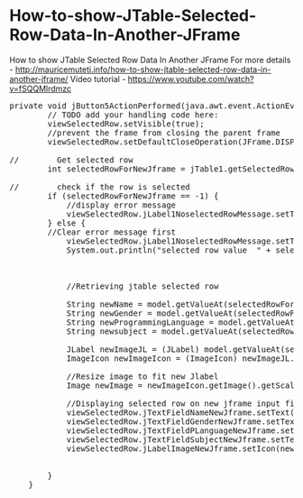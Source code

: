 # How-to-show-JTable-Selected-Row-Data-In-Another-JFrame
How to show JTable Selected Row Data In Another JFrame
For more details - http://mauricemuteti.info/how-to-show-jtable-selected-row-data-in-another-jframe/
Video tutorial - https://www.youtube.com/watch?v=fSQQMlrdmzc

<pre>
private void jButton5ActionPerformed(java.awt.event.ActionEvent evt) {                                         
        // TODO add your handling code here:
        viewSelectedRow.setVisible(true);
        //prevent the frame from closing the parent frame
        viewSelectedRow.setDefaultCloseOperation(JFrame.DISPOSE_ON_CLOSE);
         
//        Get selected row
        int selectedRowForNewJframe = jTable1.getSelectedRow();
         
//        check if the row is selected
        if (selectedRowForNewJframe == -1) {
            //display error message
            viewSelectedRow.jLabel1NoselectedRowMessage.setText("No Row Selected !!..");
        } else {
        //Clear error message first
            viewSelectedRow.jLabel1NoselectedRowMessage.setText(null);
            System.out.println("selected row value  " + selectedRowForNewJframe);
             
             
             
            //Retrieving jtable selected row
             
            String newName = model.getValueAt(selectedRowForNewJframe, 0).toString();
            String newGender = model.getValueAt(selectedRowForNewJframe, 1).toString();
            String newProgrammingLanguage = model.getValueAt(selectedRowForNewJframe, 2).toString();
            String newsubject = model.getValueAt(selectedRowForNewJframe, 3).toString();
             
            JLabel newImageJL = (JLabel) model.getValueAt(selectedRowForNewJframe, 4);
            ImageIcon newImageIcon = (ImageIcon) newImageJL.getIcon();
             
            //Resize image to fit new Jlabel
            Image newImage = newImageIcon.getImage().getScaledInstance(viewSelectedRow.jLabelImageNewJframe.getWidth(), viewSelectedRow.jLabelImageNewJframe.getHeight(), Image.SCALE_SMOOTH);
                     
            //Displaying selected row on new jframe input fields
            viewSelectedRow.jTextFieldNameNewJframe.setText(newName);
            viewSelectedRow.jTextFieldGenderNewJframe.setText(newGender);
            viewSelectedRow.jTextFieldPLanguageNewJframe.setText(newProgrammingLanguage);
            viewSelectedRow.jTextFieldSubjectNewJframe.setText(newsubject);
            viewSelectedRow.jLabelImageNewJframe.setIcon(new ImageIcon(newImage));
             
         
        }
    }        

</pre>
